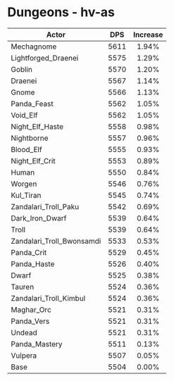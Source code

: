 # Dungeons - hv-as
| Actor | DPS | Increase |
|---|:---:|:---:|
|Mechagnome|5611|1.94%|
|Lightforged_Draenei|5575|1.29%|
|Goblin|5570|1.20%|
|Draenei|5567|1.14%|
|Gnome|5566|1.13%|
|Panda_Feast|5562|1.05%|
|Void_Elf|5562|1.05%|
|Night_Elf_Haste|5558|0.98%|
|Nightborne|5557|0.96%|
|Blood_Elf|5555|0.93%|
|Night_Elf_Crit|5553|0.89%|
|Human|5550|0.84%|
|Worgen|5546|0.76%|
|Kul_Tiran|5545|0.74%|
|Zandalari_Troll_Paku|5542|0.69%|
|Dark_Iron_Dwarf|5539|0.64%|
|Troll|5539|0.64%|
|Zandalari_Troll_Bwonsamdi|5533|0.53%|
|Panda_Crit|5529|0.45%|
|Panda_Haste|5526|0.40%|
|Dwarf|5525|0.38%|
|Tauren|5524|0.36%|
|Zandalari_Troll_Kimbul|5524|0.36%|
|Maghar_Orc|5521|0.31%|
|Panda_Vers|5521|0.31%|
|Undead|5521|0.31%|
|Panda_Mastery|5511|0.13%|
|Vulpera|5507|0.05%|
|Base|5504|0.00%|
